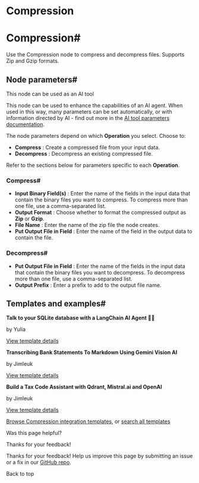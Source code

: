 # Compression

[ ](https://github.com/n8n-io/n8n-docs/edit/main/docs/integrations/builtin/core-nodes/n8n-nodes-base.compression.md "Edit this page")

# Compression#

Use the Compression node to compress and decompress files. Supports Zip and Gzip formats.

## Node parameters#

This node can be used as an AI tool

This node can be used to enhance the capabilities of an AI agent. When used in this way, many parameters can be set automatically, or with information directed by AI - find out more in the [AI tool parameters documentation](../../../../advanced-ai/examples/using-the-fromai-function/).

The node parameters depend on which **Operation** you select. Choose to:

  * **Compress** : Create a compressed file from your input data.
  * **Decompress** : Decompress an existing compressed file.



Refer to the sections below for parameters specific to each **Operation**.

### Compress#

  * **Input Binary Field(s)** : Enter the name of the fields in the input data that contain the binary files you want to compress. To compress more than one file, use a comma-separated list.
  * **Output Format** : Choose whether to format the compressed output as **Zip** or **Gzip**.
  * **File Name** : Enter the name of the zip file the node creates.
  * **Put Output File in Field** : Enter the name of the field in the output data to contain the file.



### Decompress#

  * **Put Output File in Field** : Enter the name of the fields in the input data that contain the binary files you want to decompress. To decompress more than one file, use a comma-separated list.
  * **Output Prefix** : Enter a prefix to add to the output file name.



## Templates and examples#

**Talk to your SQLite database with a LangChain AI Agent 🧠💬**

by Yulia

[View template details](https://n8n.io/workflows/2292-talk-to-your-sqlite-database-with-a-langchain-ai-agent/)

**Transcribing Bank Statements To Markdown Using Gemini Vision AI**

by Jimleuk

[View template details](https://n8n.io/workflows/2421-transcribing-bank-statements-to-markdown-using-gemini-vision-ai/)

**Build a Tax Code Assistant with Qdrant, Mistral.ai and OpenAI**

by Jimleuk

[View template details](https://n8n.io/workflows/2341-build-a-tax-code-assistant-with-qdrant-mistralai-and-openai/)

[Browse Compression integration templates](https://n8n.io/integrations/compression/), or [search all templates](https://n8n.io/workflows/)

Was this page helpful? 

Thanks for your feedback! 

Thanks for your feedback! Help us improve this page by submitting an issue or a fix in our [GitHub repo](https://github.com/n8n-io/n8n-docs). 

Back to top 
